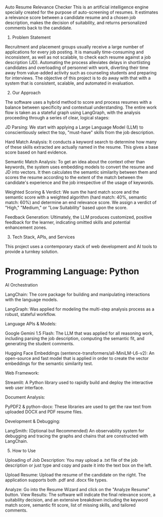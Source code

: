 Auto Resume Relevance Checker
This is an artificial intelligence engine specially created for the purpose of auto-screening of resumes. It estimates a relevance score between a candidate resume and a chosen job description, makes the decision of suitability, and returns personalized comments back to the candidate.

1. Problem Statement

Recruitment and placement groups usually receive a large number of applications for every job posting. It is manually time-consuming and inconsistent, as well as not scalable, to check each resume against a job description (JD). Automating the process alleviates delays in shortlisting candidates and overloading of personnel with work, diverting their time away from value-added activity such as counseling students and preparing for interviews. The objective of this project is to do away with that with a system that is consistent, scalable, and automated in evaluation.

2. Our Approach

The software uses a hybrid method to score and process resumes with a balance between specificity and contextual understanding. The entire work flow is taken as a stateful graph using LangGraph, with the analysis proceeding through a series of clear, logical stages:

JD Parsing: We start with applying a Large Language Model (LLM) to conscientiously select the top, "must-have" skills from the job description.

Hard Match Analysis: It conducts a keyword search to determine how many of these skills extracted are actually named in the resume. This gives a base score based on hard evidence.

Semantic Match Analysis: To get an idea about the context other than keywords, the system uses embedding models to convert the resume and JD into vectors. It then calculates the semantic similarity between them and scores the resume according to the extent of the match between the candidate's experience and the job irrespective of the usage of keywords.

Weighted Scoring & Verdict: We sum the hard match score and the semantic score with a weighted algorithm (hard match: 40%, semantic match: 60%) and determine an end relevance score. We assign a verdict of "High," "Medium," or "Low Suitability" based upon the score.

Feedback Generation: Ultimately, the LLM produces customized, positive feedback for the learner, indicating omitted skills and potential enhancement zones.

3. Tech Stack, APIs, and Services

This project uses a contemporary stack of web development and AI tools to provide a turnkey solution.

# Programming Language: Python

AI Orchestration

LangChain: The core package for building and manipulating interactions with the language models.

LangGraph: Was applied for modeling the multi-step analysis process as a robust, stateful workflow.

Language APIs & Models:

Google Gemini 1.5 Flash: The LLM that was applied for all reasoning work, including parsing the job description, computing the semantic fit, and generating the student comments.

Hugging Face Embeddings (sentence-transformers/all-MiniLM-L6-v2): An open-source and fast model that is applied in order to create the vector embeddings for the semantic similarity test.

Web Framework:

Streamlit: A Python library used to rapidly build and deploy the interactive web user interface.

Document Analysis:

PyPDF2 & python-docx: These libraries are used to get the raw text from uploaded DOCX and PDF resume files.

Development & Debugging:

LangSmith: (Optional but Recommended) An observability system for debugging and tracing the graphs and chains that are constructed with LangChain.

5. How to Use

Uploading of Job Description: You may upload a .txt file of the job description or just type and copy and paste it into the text box on the left.

Upload Resume: Upload the resume of the candidate on the right. The application supports both .pdf and .docx file types.

Analyze: Go into the Resume Wizard and click on the "Analyze Resume" button. View Results: The software will indicate the final relevance score, a suitability decision, and an extensive breakdown including the keyword match score, semantic fit score, list of missing skills, and tailored comments.
